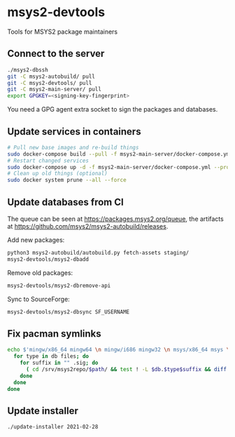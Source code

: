 # msys2-devtools

Tools for MSYS2 package maintainers


## Connect to the server

```sh
./msys2-dbssh
git -C msys2-autobuild/ pull
git -C msys2-devtools/ pull
git -C msys2-main-server/ pull
export GPGKEY=<signing-key-fingerprint>
```

You need a GPG agent extra socket to sign the packages and databases.


## Update services in containers

```sh
# Pull new base images and re-build things
sudo docker-compose build --pull -f msys2-main-server/docker-compose.yml --project-directory msys2-main-server
# Restart changed services
sudo docker-compose up -d -f msys2-main-server/docker-compose.yml --project-directory msys2-main-server
# Clean up old things (optional)
sudo docker system prune --all --force
```


## Update databases from CI

The queue can be seen at https://packages.msys2.org/queue, the artifacts at https://github.com/msys2/msys2-autobuild/releases.

Add new packages:

```sh
python3 msys2-autobuild/autobuild.py fetch-assets staging/
msys2-devtools/msys2-dbadd
```

Remove old packages:

```sh
msys2-devtools/msys2-dbremove-api
```

Sync to SourceForge:

```sh
msys2-devtools/msys2-dbsync SF_USERNAME
```


## Fix pacman symlinks

```sh
echo $'mingw/x86_64 mingw64 \n mingw/i686 mingw32 \n msys/x86_64 msys \n msys/i686 msys' | while read path db; do
  for type in db files; do
    for suffix in "" .sig; do
      ( cd /srv/msys2repo/$path/ && test ! -L $db.$type$suffix && diff $db.$type{,.tar.gz}$suffix && ln -sf $db.$type{.tar.gz,}$suffix )
    done
  done
done
```


## Update installer

```sh
./update-installer 2021-02-28
```

